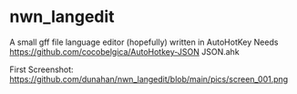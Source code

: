 # nwn_langedit
A small gff file language editor (hopefully) written in AutoHotKey
Needs https://github.com/cocobelgica/AutoHotkey-JSON JSON.ahk

First Screenshot:
https://github.com/dunahan/nwn_langedit/blob/main/pics/screen_001.png

